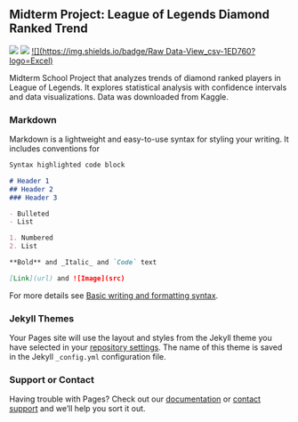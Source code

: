 ## Midterm Project: League of Legends Diamond Ranked Trend

[![](https://img.shields.io/badge/Jupyter-Open_Notebook-EE4C2C?logo=Jupyter)](conrad-cruz.github.io/projects/Midterm-Project.html) [![](https://img.shields.io/badge/Adobe_Reader-View_PDF-EE4C2C?logo=Reader)](conrad-cruz.github.io/projects/Midterm-Assignment.pdf) [![](https://img.shields.io/badge/Raw Data-View_csv-1ED760?logo=Excel)](conrad-cruz.github.io/projects/high_diamond_ranked_10min.csv)

Midterm School Project that analyzes trends of diamond ranked players in League of Legends. It explores statistical analysis with confidence intervals and data visualizations. Data was downloaded from Kaggle. 

### Markdown

Markdown is a lightweight and easy-to-use syntax for styling your writing. It includes conventions for

```markdown
Syntax highlighted code block

# Header 1
## Header 2
### Header 3

- Bulleted
- List

1. Numbered
2. List

**Bold** and _Italic_ and `Code` text

[Link](url) and ![Image](src)
```

For more details see [Basic writing and formatting syntax](https://docs.github.com/en/github/writing-on-github/getting-started-with-writing-and-formatting-on-github/basic-writing-and-formatting-syntax).

### Jekyll Themes

Your Pages site will use the layout and styles from the Jekyll theme you have selected in your [repository settings](https://github.com/conrad-cruz/conrad-cruz.github.io/settings/pages). The name of this theme is saved in the Jekyll `_config.yml` configuration file.

### Support or Contact

Having trouble with Pages? Check out our [documentation](https://docs.github.com/categories/github-pages-basics/) or [contact support](https://support.github.com/contact) and we’ll help you sort it out.
